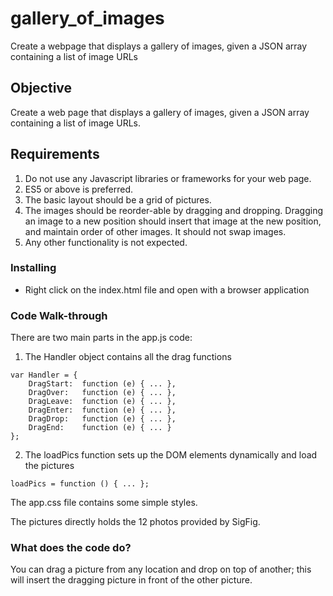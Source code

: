 # gallery_of_images
Create a webpage that displays a gallery of images, given a JSON array containing a list of image URLs

## Objective
Create a web page that displays a gallery of images, given a JSON array containing a list of image URLs.

## Requirements
  1. Do not use any Javascript libraries or frameworks for your web page.
  2. ES5 or above is preferred.
  3. The basic layout should be a grid of pictures.
  4. The images should be reorder-able by dragging and dropping. Dragging an image to a new position should insert that image at the new position, and maintain order of other images. It should not swap images.
  5. Any other functionality is not expected.

### Installing
  - Right click on the index.html file and open with a browser application

### Code Walk-through
There are two main parts in the app.js code:

1. The Handler object contains all the drag functions
```
var Handler = {
    DragStart:  function (e) { ... },
    DragOver:   function (e) { ... },
    DragLeave:  function (e) { ... },
    DragEnter:  function (e) { ... },
    DragDrop:   function (e) { ... },
    DragEnd:    function (e) { ... }
};
```

2. The loadPics function sets up the DOM elements dynamically and load the pictures
```
loadPics = function () { ... };
```

The app.css file contains some simple styles.

The pictures directly holds the 12 photos provided by SigFig.

### What does the code do?
You can drag a picture from any location and drop on top of another; this will insert the dragging picture in front of the other picture.
